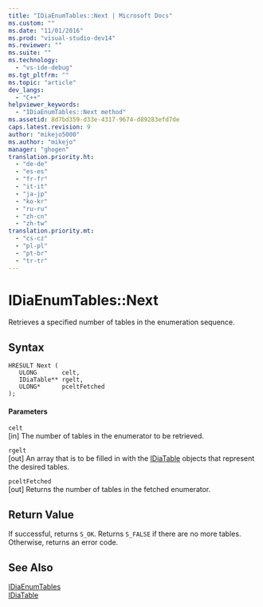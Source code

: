 ```yaml
---
title: "IDiaEnumTables::Next | Microsoft Docs"
ms.custom: ""
ms.date: "11/01/2016"
ms.prod: "visual-studio-dev14"
ms.reviewer: ""
ms.suite: ""
ms.technology: 
  - "vs-ide-debug"
ms.tgt_pltfrm: ""
ms.topic: "article"
dev_langs: 
  - "C++"
helpviewer_keywords: 
  - "IDiaEnumTables::Next method"
ms.assetid: 8d7bd359-d33e-4317-9674-d89283efd7de
caps.latest.revision: 9
author: "mikejo5000"
ms.author: "mikejo"
manager: "ghogen"
translation.priority.ht: 
  - "de-de"
  - "es-es"
  - "fr-fr"
  - "it-it"
  - "ja-jp"
  - "ko-kr"
  - "ru-ru"
  - "zh-cn"
  - "zh-tw"
translation.priority.mt: 
  - "cs-cz"
  - "pl-pl"
  - "pt-br"
  - "tr-tr"
---
```

# IDiaEnumTables::Next
Retrieves a specified number of tables in the enumeration sequence.  
  
## Syntax  
  
```cpp#  
HRESULT Next (   
   ULONG       celt,  
   IDiaTable** rgelt,  
   ULONG*      pceltFetched  
);  
```  
  
#### Parameters  
 `celt`  
 [in] The number of tables in the enumerator to be retrieved.  
  
 `rgelt`  
 [out] An array that is to be filled in with the [IDiaTable](../../debugger/debug-interface-access/idiatable.md) objects that represent the desired tables.  
  
 `pceltFetched`  
 [out] Returns the number of tables in the fetched enumerator.  
  
## Return Value  
 If successful, returns `S_OK`. Returns `S_FALSE` if there are no more tables. Otherwise, returns an error code.  
  
## See Also  
 [IDiaEnumTables](../../debugger/debug-interface-access/idiaenumtables.md)   
 [IDiaTable](../../debugger/debug-interface-access/idiatable.md)